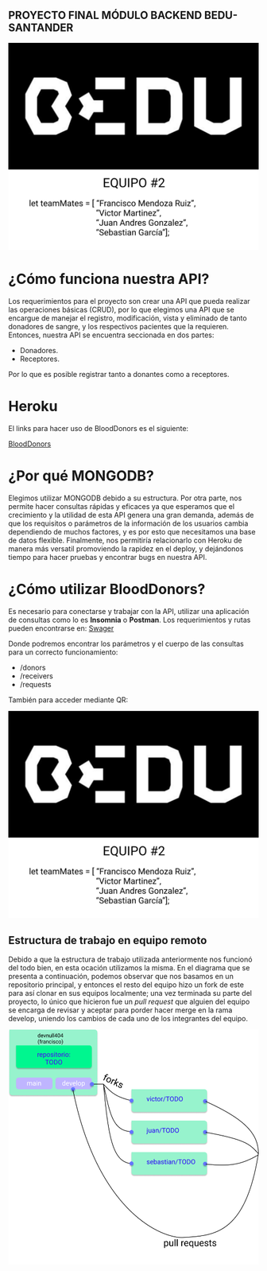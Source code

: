 ## PROYECTO FINAL MÓDULO BACKEND BEDU-SANTANDER
![alt text](https://github.com/devnull404/TODO/blob/develop/assets/doc/PORTADABEDU.svg)


# ¿Cómo funciona nuestra API?
Los requerimientos para el proyecto son crear una API que pueda realizar las operaciones básicas (CRUD), por lo que elegimos una API que se encargue de manejar el registro, modificación, vista y eliminado de tanto donadores de sangre, y los respectivos pacientes que la requieren. Entonces, nuestra API se encuentra seccionada en dos partes:

- Donadores. 
- Receptores.

Por lo que es posible registrar tanto a donantes como a receptores.

# Heroku
El links para hacer uso de BloodDonors es el siguiente: 

[BloodDonors](https://blood-donors-v1.herokuapp.com/v1)

# ¿Por qué MONGODB?
Elegimos utilizar MONGODB debido a su estructura. Por otra parte, nos permite hacer consultas rápidas y eficaces ya que esperamos que el crecimiento y la utilidad de esta API genera una gran demanda, además de que los requisitos o parámetros de la información de los usuarios cambia dependiendo de muchos factores, y es por esto que necesitamos una base de datos flexible. Finalmente, nos permitiría relacionarlo con Heroku de manera más versatil promoviendo la rapidez en el deploy, y dejándonos tiempo para hacer pruebas y encontrar bugs en nuestra API.



# ¿Cómo utilizar BloodDonors?
Es necesario para conectarse y trabajar con la API, utilizar una aplicación de consultas como lo es **Insomnia** o **Postman**. Los requerimientos y rutas pueden encontrarse en:
[Swager](https://app.swaggerhub.com/apis/sebasgar13/Blood-Donors/1.0.0)


Donde podremos encontrar los parámetros y el cuerpo de las consultas para un correcto funcionamiento:

- /donors
- /receivers
- /requests

También para acceder mediante QR:

![alt text](https://github.com/devnull404/TODO/blob/develop/assets/doc/PORTADABEDU.svg)



## Estructura de trabajo en equipo remoto
Debido a que la estructura de trabajo utilizada anteriormente nos funcionó del todo bien, en esta ocación utilizamos la misma. En el diagrama que se presenta a continuación, podemos observar que nos basamos en un repositorio principal, y entonces el resto del equipo hizo un fork de este para así clonar en sus equipos localmente; una vez terminada su parte del proyecto, lo único que hicieron fue un *pull request* que alguien del equipo se encarga de revisar y aceptar para porder hacer merge en la rama develop, uniendo los cambios de cada uno de los integrantes del equipo.

![alt text](https://github.com/devnull404/TODO/blob/develop/assets/doc/GITHUBBEDU.png)
